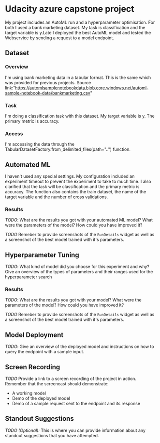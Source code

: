 # Udacity azure capstone project

My project includes an AutoML run and a hyperparameter optimisation. For both I used a bank marketing dataset. My task is classification and the target variable is y.Late I deployed the best AutoML model and tested the Webservice by sending a request to a model endpoint.

## Dataset

### Overview
I'm using bank marketing data in a tabular format. This is the same which was provided for previous projects.
Source link:"https://automlsamplenotebookdata.blob.core.windows.net/automl-sample-notebook-data/bankmarketing.csv"

### Task
I'm doing a classification task with this dataset. My target variable is y. The primary metric is accuracy.

### Access
I'm accessing the data through the TabularDatasetFactory.from_delimited_files(path="..") function.

## Automated ML
I haven't used any special settings. My configuration included an experiment timeout to prevent the experiment to take to much time. 
I also clarified that the task will be classification and the primary metric is accuracy. The function also contains the train dataset, the name of the target variable and the number of cross validations.

### Results
*TODO*: What are the results you got with your automated ML model? What were the parameters of the model? How could you have improved it?

*TODO* Remeber to provide screenshots of the `RunDetails` widget as well as a screenshot of the best model trained with it's parameters.

## Hyperparameter Tuning
*TODO*: What kind of model did you choose for this experiment and why? Give an overview of the types of parameters and their ranges used for the hyperparameter search


### Results
*TODO*: What are the results you got with your model? What were the parameters of the model? How could you have improved it?

*TODO* Remeber to provide screenshots of the `RunDetails` widget as well as a screenshot of the best model trained with it's parameters.

## Model Deployment
*TODO*: Give an overview of the deployed model and instructions on how to query the endpoint with a sample input.

## Screen Recording
*TODO* Provide a link to a screen recording of the project in action. Remember that the screencast should demonstrate:
- A working model
- Demo of the deployed  model
- Demo of a sample request sent to the endpoint and its response

## Standout Suggestions
*TODO (Optional):* This is where you can provide information about any standout suggestions that you have attempted.
